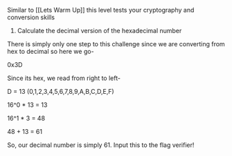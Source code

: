 Similar to [[Lets Warm Up]] this level tests your cryptography and conversion skills

1. Calculate the decimal version of the hexadecimal number

There is simply only one step to this challenge since we are converting from hex to decimal so here we go-

0x3D

Since its hex, we read from right to left-

D = 13 (0,1,2,3,4,5,6,7,8,9,A,B,C,D,E,F)

16^0 * 13 = 13

16^1 * 3 = 48

48 + 13 = 61

So, our decimal number is simply 61. Input this to the flag verifier!
